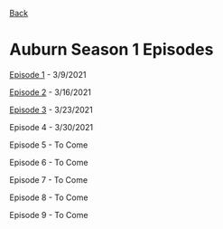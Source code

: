 [Back](Auburn.md)

# Auburn Season 1 Episodes

[Episode 1](AuburnE1.md) - 3/9/2021

[Episode 2](AuburnE2.md) - 3/16/2021

[Episode 3](AuburnE3.md) - 3/23/2021

Episode 4 - 3/30/2021

Episode 5 - To Come

Episode 6 - To Come

Episode 7 - To Come

Episode 8 - To Come

Episode 9 - To Come
